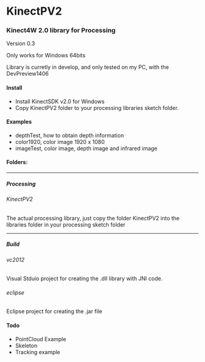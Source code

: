 KinectPV2
==========

### Kinect4W 2.0 library for Processing

Version 0.3


Only works for Windows 64bits

Library is curretly in develop, and only tested on my PC, with the DevPreview1406

#### Install 

- Install KinectSDK v2.0 for Windows 
- Copy KinectPV2 folder to your processing libraries sketch folder. 


#### Examples

- depthTest, how to obtain depth information
- color1920, color image 1920 x 1080
- imageTest,  color image, depth image and infrared image 

#### Folders:

---

##### Processing

###### KinectPV2

The actual processing library, just copy the folder KinectPV2 into the libraries folder in your processing sketch folder

---

##### Build

###### vc2012

Visual Stduio project for creating the .dll library with JNI code.

###### eclipse

Eclipse project for creating the .jar file 

#### Todo

- PointCloud Example
- Skeleton
- Tracking example

